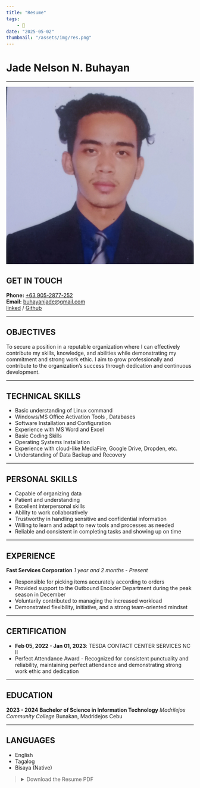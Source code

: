 ```yaml
---
title: "Resume"
tags:
    - 📝
date: "2025-05-02"
thumbnail: "/assets/img/res.png"
---
```


# Jade Nelson N. Buhayan

---

![Jade Nelson N. Buhayan](/assets/img/profile.webp)

## GET IN TOUCH

**Phone:** [+63 905-2877-252](tel:09052877252)  
**Email:** [buhayanjade@gmail.com](mailto:buhayanjadenelsonn@gmail.com)  
 [linked](https://linkedin.com/in/poisk-ls) / [Github](https://github.com/poisk-ls)

---

## OBJECTIVES

To secure a position in a reputable organization where I can effectively contribute my skills, knowledge, and abilities while demonstrating my commitment and strong work ethic. I aim to grow professionally and contribute to the organization’s success through dedication and continuous development.

---

## TECHNICAL SKILLS

- Basic understanding of Linux command  
- Windows/MS Office Activation Tools , Databases  
- Software Installation and Configuration  
- Experience with MS Word and Excel  
- Basic Coding Skills  
- Operating Systems Installation  
- Experience with cloud-like MediaFire, Google Drive, Dropden, etc.  
- Understanding of Data Backup and Recovery  

---

## PERSONAL SKILLS

- Capable of organizing data
- Patient and understanding
- Excellent interpersonal skills
- Ability to work collaboratively
- Trustworthy in handling sensitive and confidential information  
- Willing to learn and adapt to new tools and processes as needed  
- Reliable and consistent in completing tasks and showing up on time  

---

## EXPERIENCE

**Fast Services Corporation**
*1 year and 2 months - Present*
- Responsible for picking items accurately according to orders  
- Provided support to the Outbound Encoder Department during the peak season in December  
- Voluntarily contributed to managing the increased workload  
- Demonstrated flexibility, initiative, and a strong team-oriented mindset  

---

## CERTIFICATION

- **Feb 05, 2022 - Jan 01, 2023**: TESDA CONTACT CENTER SERVICES NC II  
- Perfect Attendance Award - Recognized for consistent punctuality and reliability, maintaining perfect attendance and demonstrating strong work ethic and dedication  

---

## EDUCATION

**2023 - 2024**
**Bachelor of Science in Information Technology**
*Madrilejos Community College*
Bunakan, Madridejos Cebu

---

## LANGUAGES

- English 
- Tagalog
- Bisaya (Native)


<!-- > [Download the resume PDF](https://www.mediafire.com/file/vepluwndndltbc9/resume-jade.pdf/file) -->

><details>
><summary>Download the Resume PDF</summary>
><iframe src="https://drive.google.com/file/d/1-yXYEIcPPRTId-6NPDTlqatQpYJqzGq0/preview" width="340" height="480" allow="autoplay"></iframe>
></details>
